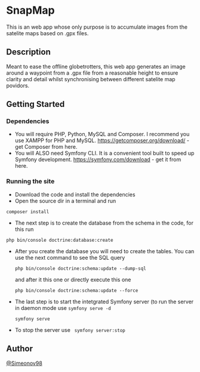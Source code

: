 # SnapMap
This is an web app whose only purpose is to accumulate images from the satelite maps based on .gpx files.
## Description
Meant to ease the offline globetrotters, this web app generates an image around a waypoint from a .gpx file from a reasonable height
to ensure clarity and detail whilst synchronising between different satelite map povidors.
## Getting Started
### Dependencies
* You will require PHP, Python, MySQL and Composer. I recommend you use XAMPP for PHP and MySQL.
  https://getcomposer.org/download/ - get Composer from here.
* You will ALSO need Symfony CLI. It is a convenient tool built to speed up Symfony development.
  https://symfony.com/download - get it from here.
###  Running the site
* Download the code and install the dependencies
* Open the source dir in a terminal and run
```
composer install
```
* The next step is to create the database from the schema in the code, for this run
```
php bin/console doctrine:database:create
```
* After you create the database you will need to create the tables.
You can use the next command to see the SQL query
    ```
    php bin/console doctrine:schema:update --dump-sql
    ```
    and after it this one or directly execute this one 
    ```
    php bin/console doctrine:schema:update --force
    ```
* The last step is to start the intetgrated Symfony server
  (to run the server in daemon mode use ``` symfony serve -d ```
    ```
    symfony serve
    ``` 
* To stop the server use ``` symfony server:stop``` 
## Author
[@Simeonov98](https://github.com/Simeonov98)
